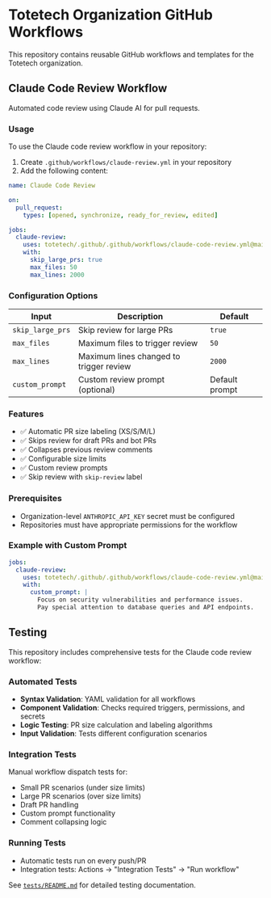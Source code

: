 # Totetech Organization GitHub Workflows

This repository contains reusable GitHub workflows and templates for the Totetech organization.

## Claude Code Review Workflow

Automated code review using Claude AI for pull requests.

### Usage

To use the Claude code review workflow in your repository:

1. Create `.github/workflows/claude-review.yml` in your repository
2. Add the following content:

```yaml
name: Claude Code Review

on:
  pull_request:
    types: [opened, synchronize, ready_for_review, edited]

jobs:
  claude-review:
    uses: totetech/.github/.github/workflows/claude-code-review.yml@main
    with:
      skip_large_prs: true
      max_files: 50
      max_lines: 2000
```

### Configuration Options

| Input | Description | Default |
|-------|-------------|---------|
| `skip_large_prs` | Skip review for large PRs | `true` |
| `max_files` | Maximum files to trigger review | `50` |
| `max_lines` | Maximum lines changed to trigger review | `2000` |
| `custom_prompt` | Custom review prompt (optional) | Default prompt |

### Features

- ✅ Automatic PR size labeling (XS/S/M/L)
- ✅ Skips review for draft PRs and bot PRs
- ✅ Collapses previous review comments
- ✅ Configurable size limits
- ✅ Custom review prompts
- ✅ Skip review with `skip-review` label

### Prerequisites

- Organization-level `ANTHROPIC_API_KEY` secret must be configured
- Repositories must have appropriate permissions for the workflow

### Example with Custom Prompt

```yaml
jobs:
  claude-review:
    uses: totetech/.github/.github/workflows/claude-code-review.yml@main
    with:
      custom_prompt: |
        Focus on security vulnerabilities and performance issues.
        Pay special attention to database queries and API endpoints.
```

## Testing

This repository includes comprehensive tests for the Claude code review workflow:

### Automated Tests
- **Syntax Validation**: YAML validation for all workflows
- **Component Validation**: Checks required triggers, permissions, and secrets
- **Logic Testing**: PR size calculation and labeling algorithms
- **Input Validation**: Tests different configuration scenarios

### Integration Tests
Manual workflow dispatch tests for:
- Small PR scenarios (under size limits)
- Large PR scenarios (over size limits)
- Draft PR handling
- Custom prompt functionality
- Comment collapsing logic

### Running Tests
- Automatic tests run on every push/PR
- Integration tests: Actions → "Integration Tests" → "Run workflow"

See [`tests/README.md`](tests/README.md) for detailed testing documentation.